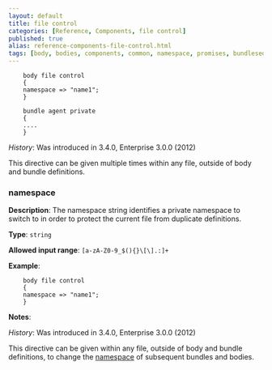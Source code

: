 ```yaml
---
layout: default
title: file control
categories: [Reference, Components, file control]
published: true
alias: reference-components-file-control.html
tags: [body, bodies, components, common, namespace, promises, bundlesequence]
---
```



```cf3
    body file control
    {
    namespace => "name1"; 
    }
    
    bundle agent private
    {
    ....
    }
```

*History*: Was introduced in 3.4.0, Enterprise 3.0.0 (2012)

This directive can be given multiple times within any file,
outside of body and bundle definitions.


### namespace

**Description**: The namespace string identifies a private namespace 
to switch to in order to protect the current file from duplicate definitions.

**Type**: `string`

**Allowed input range**: `[a-zA-Z0-9_$(){}\[\].:]+`

**Example**:

```cf3
    body file control
    {
    namespace => "name1"; 
    }
```

**Notes**:

*History*: Was introduced in 3.4.0, Enterprise 3.0.0 (2012)

This directive can be given within any file, outside of body and bundle 
definitions, to change the
[namespace](manuals-language-concepts-namespaces.html) of subsequent bundles 
and bodies.
